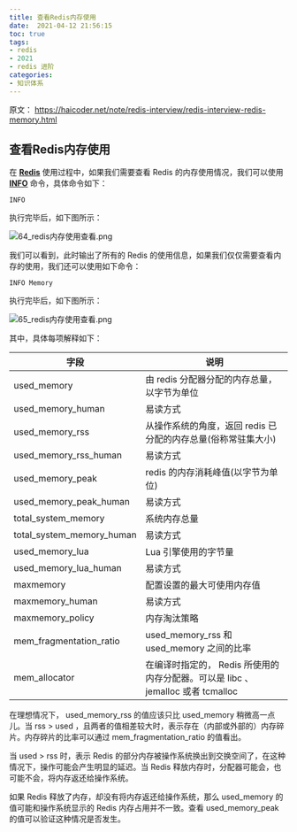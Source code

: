 ```yaml
---
title: 查看Redis内存使用
date:  2021-04-12 21:56:15
toc: true
tags: 
- redis
- 2021
- redis 进阶
categories:
- 知识体系
---
```



原文： https://haicoder.net/note/redis-interview/redis-interview-redis-memory.html

## 查看Redis内存使用

在 **[Redis](https://haicoder.net/redis/redis-tutorial.html)** 使用过程中，如果我们需要查看 Redis 的内存使用情况，我们可以使用 **[INFO](https://haicoder.net/redis/redis-info.html)** 命令，具体命令如下：

```
INFO
```
<!-- more -->

执行完毕后，如下图所示：

![64_redis内存使用查看.png](https://wdj-1252419878.cos.ap-beijing.myqcloud.com/blog/2021-04-12-134640.png)

我们可以看到，此时输出了所有的 Redis 的使用信息，如果我们仅仅需要查看内存的使用，我们还可以使用如下命令：

```
INFO Memory
```

执行完毕后，如下图所示：

![65_redis内存使用查看.png](https://wdj-1252419878.cos.ap-beijing.myqcloud.com/blog/2021-04-12-134644.png)

其中，具体每项解释如下：

| 字段                      | 说明                                                         |
| ------------------------- | ------------------------------------------------------------ |
| used_memory               | 由 redis 分配器分配的内存总量，以字节为单位                  |
| used_memory_human         | 易读方式                                                     |
| used_memory_rss           | 从操作系统的角度，返回 redis 已分配的内存总量(俗称常驻集大小) |
| used_memory_rss_human     | 易读方式                                                     |
| used_memory_peak          | redis 的内存消耗峰值(以字节为单位)                           |
| used_memory_peak_human    | 易读方式                                                     |
| total_system_memory       | 系统内存总量                                                 |
| total_system_memory_human | 易读方式                                                     |
| used_memory_lua           | Lua 引擎使用的字节量                                         |
| used_memory_lua_human     | 易读方式                                                     |
| maxmemory                 | 配置设置的最大可使用内存值                                   |
| maxmemory_human           | 易读方式                                                     |
| maxmemory_policy          | 内存淘汰策略                                                 |
| mem_fragmentation_ratio   | used_memory_rss 和 used_memory 之间的比率                    |
| mem_allocator             | 在编译时指定的， Redis 所使用的内存分配器。可以是 libc 、 jemalloc 或者 tcmalloc |

在理想情况下， used_memory_rss 的值应该只比 used_memory 稍微高一点儿。当 rss > used ，且两者的值相差较大时，表示存在（内部或外部的）内存碎片。内存碎片的比率可以通过 mem_fragmentation_ratio 的值看出。

当 used > rss 时，表示 Redis 的部分内存被操作系统换出到交换空间了，在这种情况下，操作可能会产生明显的延迟。当 Redis 释放内存时，分配器可能会，也可能不会，将内存返还给操作系统。

如果 Redis 释放了内存，却没有将内存返还给操作系统，那么 used_memory 的值可能和操作系统显示的 Redis 内存占用并不一致。查看 used_memory_peak 的值可以验证这种情况是否发生。
